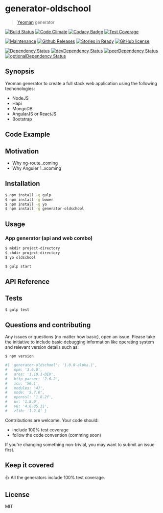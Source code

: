# generator-oldschool

> [Yeoman](http://yeoman.io) generator

[![Build Status](https://travis-ci.org/fluky/generator-oldschool.svg?branch=master)](https://travis-ci.org/fluky/generator-oldschool)
[![Code Climate](https://codeclimate.com/github/fluky/generator-oldschool/badges/gpa.svg)](https://codeclimate.com/github/fluky/generator-oldschool)
[![Codacy Badge](https://api.codacy.com/project/badge/grade/eeae91ca87c049768c3355321e8fdd68)](https://www.codacy.com/app/james_20/generator-oldschool)
[![Test Coverage](https://codeclimate.com/github/fluky/generator-oldschool/badges/coverage.svg)](https://codeclimate.com/github/fluky/generator-oldschool/coverage)

[![Maintenance](https://img.shields.io/maintenance/yes/2016.svg)]()
[![Github Releases](https://img.shields.io/github/downloads/fluky/generator-oldschool/latest/total.svg)]()
[![Stories in Ready](https://badge.waffle.io/fluky/generator-oldschool.png?label=ready&title=ready)](https://waffle.io/fluky/generator-oldschool)
[![GitHub license](https://img.shields.io/github/license/fluky/generator-oldschool.svg)]()

[![Dependency Status](https://david-dm.org/fluky/generator-oldschool.svg)](https://david-dm.org/fluky/generator-oldschool)
[![devDependency Status](https://david-dm.org/fluky/generator-oldschool/dev-status.svg)](https://david-dm.org/fluky/generator-oldschool#info=devDependencies)
[![peerDependency Status](https://david-dm.org/fluky/generator-oldschool/peer-status.svg)](https://david-dm.org/fluky/generator-oldschool#info=peerDependencies)
[![optionalDependency Status](https://david-dm.org/fluky/generator-oldschool/optional-status.svg)](https://david-dm.org/fluky/generator-oldschool#info=optionalDependencies)

<!--
[npm-image]: https://badge.fury.io/js/generator-oldschool.svg
[npm-url]: https://npmjs.org/package/generator-oldschool
[![node](https://img.shields.io/node/v/gh-badges.svg)]()
[![Bower](https://img.shields.io/bower/v/bootstrap.svg)]()
[![Twitter URL](https://img.shields.io/twitter/url/http/shields.io.svg?style=social)]()
[![Twitter Follow](https://img.shields.io/twitter/follow/shields_io.svg?style=social)]()
[![GitHub issues](https://img.shields.io/github/issues/badges/shields.svg)]()
[![GitHub license](https://img.shields.io/github/license/mashape/apistatus.svg)]()
[![Libscore](https://img.shields.io/libscore/s/jQuery.svg)]()
-->

## Synopsis

Yeoman generator to create a full stack web application using the following techonologies:
 - NodeJS
 - Hapi
 - MongoDB
 - AngularJS or ReactJS
 - Bootstrap

## Code Example

## Motivation

 - Why ng-route..coming
 - Why Anguler 1..xcoming

## Installation

```bash
$ npm install -g gulp
$ npm install -g bower
$ npm install -g yo
$ npm install -g generator-oldschool
```

## Usage

### App generator (api and web combo)

```bash
$ mkdir project-directory
$ chdir project-directory
$ yo oldschool
```

```bash
$ gulp start
```
## API Reference

## Tests

```bash
$ gulp test
```

## Questions and contributing

Any issues or questions (no matter how basic), open an issue. Please take the
initiative to include basic debugging information like operating system
and relevant version details such as:

```bash
$ npm version

#{ 'generator-oldschool': '1.0.0-alpha.1',
#	npm: '3.6.0',
#	ares: '1.10.1-DEV',
#	http_parser: '2.6.2',
#	icu: '56.1',
#	modules: '47',
#	node: '5.7.0',
#	openssl: '1.0.2f',
#	uv: '1.8.0',
#	v8: '4.6.85.31',
#	zlib: '1.2.8' }
```

Contributions are welcome. Your code should:

 - include 100% test coverage
 - follow the code convention (comming soon)

If you're changing something non-trivial, you may want to submit an issue first.

## Keep it covered

:+1: All the generators include 100% test coverage. 


## License

MIT
